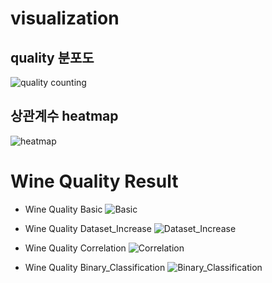 # visualization
## quality 분포도
![quality counting](https://user-images.githubusercontent.com/107829121/201385305-202b5765-fc96-447e-a227-b935bc4dbbe6.jpg)
## 상관계수 heatmap
![heatmap](https://user-images.githubusercontent.com/107829121/201385604-d0ce40b6-703a-4852-b95e-f16f199cca3b.jpg)
# Wine Quality Result
- Wine Quality Basic
![Basic](https://user-images.githubusercontent.com/107829121/201385099-980ba972-02bd-4d4e-9918-5dff70e53f01.jpg)

- Wine Quality Dataset_Increase
![Dataset_Increase](https://user-images.githubusercontent.com/107829121/201385108-d15578a7-7782-43b8-8530-02380cd39bbc.jpg)

- Wine Quality Correlation
![Correlation](https://user-images.githubusercontent.com/107829121/201385105-ee1ceb57-331a-4288-bba0-b95d2cd65cb8.jpg)

- Wine Quality Binary_Classification
![Binary_Classification](https://user-images.githubusercontent.com/107829121/201385103-0835d651-6a69-4a04-ad2f-3a3df94f69c2.jpg)
